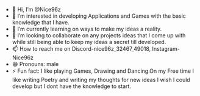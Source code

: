- 👋 Hi, I’m @Nice96z
- 👀 I’m interested in developing Applications and Games with the basic knowledge that I have.
- 🌱 I’m currently learning on ways to make my ideas a reality.
- 💞️ I’m looking to collaborate on any projects ideas that I come up with while still being able to keep my ideas a secret till developed.
- 📫 How to reach me on Discord-nice96z_32467_49018, Instagram-Nice96z
- 😄 Pronouns: male
- ⚡ Fun fact: I like playing Games, Drawing and Dancing.On my Free time I like writing Poetry and writing my thoughts for new ideas I wish I could develop but I dont have the knowledge to start.

<!---
Nice96z/Nice96z is a ✨ special ✨ repository because its `README.md` (this file) appears on your GitHub profile.
You can click the Preview link to take a look at your changes.
--->
